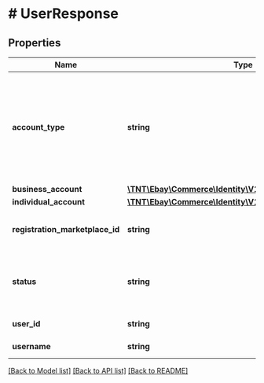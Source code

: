 # # UserResponse

## Properties

Name | Type | Description | Notes
------------ | ------------- | ------------- | -------------
**account_type** | **string** | Indicates the user account type. This is determined when the user registers with eBay. If they register for a business account, this value will be BUSINESS. If they register for a private account, this value will be INDIVIDUAL. This designation is required by the tax laws in the following countries: EBAY_AT, EBAY_BE, EBAY_CH, EBAY_DE, EBAY_ES, EBAY_FR, EBAY_GB, EBAY_IE, EBAY_IT, EBAY_PL Valid Values: BUSINESS or INDIVIDUAL Code so that your app gracefully handles any future changes to this list. For implementation help, refer to &lt;a href&#x3D;&#39;https://developer.ebay.com/api-docs/commerce/identity/types/api:AccountTypeEnum&#39;&gt;eBay API documentation&lt;/a&gt; | [optional]
**business_account** | [**\TNT\Ebay\Commerce\Identity\V1\Model\BusinessAccount**](BusinessAccount.md) |  | [optional]
**individual_account** | [**\TNT\Ebay\Commerce\Identity\V1\Model\IndividualAccount**](IndividualAccount.md) |  | [optional]
**registration_marketplace_id** | **string** | The eBay site on which the account is registered. For implementation help, refer to &lt;a href&#x3D;&#39;https://developer.ebay.com/api-docs/commerce/identity/types/bas:MarketplaceIdEnum&#39;&gt;eBay API documentation&lt;/a&gt; | [optional]
**status** | **string** | Indicates the user&#39;s account status. Possible values: CONFIRMED, UNCONFIRMED, ACCOUNTONHOLD and UNDETERMINED. For implementation help, refer to &lt;a href&#x3D;&#39;https://developer.ebay.com/api-docs/commerce/identity/types/api:UserStatusEnum&#39;&gt;eBay API documentation&lt;/a&gt; | [optional]
**user_id** | **string** | The eBay immutable user ID of the user&#39;s account and can always be used to identify the user. | [optional]
**username** | **string** | The user name, which was specific by the user when they created the account. Note: This value can be changed by the user. | [optional]

[[Back to Model list]](../../README.md#models) [[Back to API list]](../../README.md#endpoints) [[Back to README]](../../README.md)
